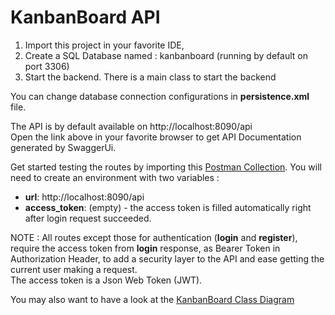 # KanbanBoard API

1. Import this project in your favorite IDE, 
2. Create a SQL Database named : kanbanboard (running by default on port 3306)
4. Start the backend. There is a main class to start the backend

You can change database connection configurations in __persistence.xml__ file.


The API is by default available on http://localhost:8090/api \
Open the link above in your favorite browser to get API Documentation generated by SwaggerUi.

Get started testing the routes by importing this [Postman Collection](https://www.getpostman.com/collections/07b2f834ed3d99eed13a). 
You will need to create an environment with two variables :

* __url__: http://localhost:8090/api
* __access_token__: (empty) - the access token is filled automatically right after login request succeeded.

NOTE : All routes except those for authentication (__login__ and __register__), require the access token from __login__ response,
as Bearer Token in Authorization Header, to add a security layer to the API and ease getting the current user making a request.\
The access token is a Json Web Token (JWT).

You may also want to have a look at the [KanbanBoard Class Diagram](https://drive.google.com/file/d/1IRkcH4XR_PGaDw5jp9CDikefMnfvkEbJ/view?usp=sharing)
